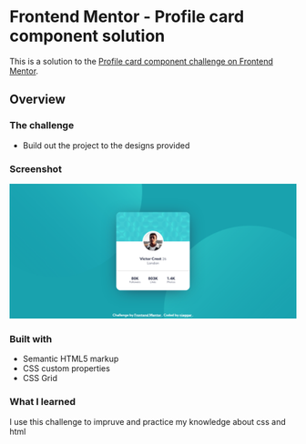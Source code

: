 # Frontend Mentor - Profile card component solution

This is a solution to the [Profile card component challenge on Frontend Mentor](https://www.frontendmentor.io/challenges/profile-card-component-cfArpWshJ). 

## Overview

### The challenge

- Build out the project to the designs provided

### Screenshot

![](./public/images/Screenshot.png)

### Built with

- Semantic HTML5 markup
- CSS custom properties
- CSS Grid

### What I learned

I use this challenge to impruve and practice my knowledge about css and html
